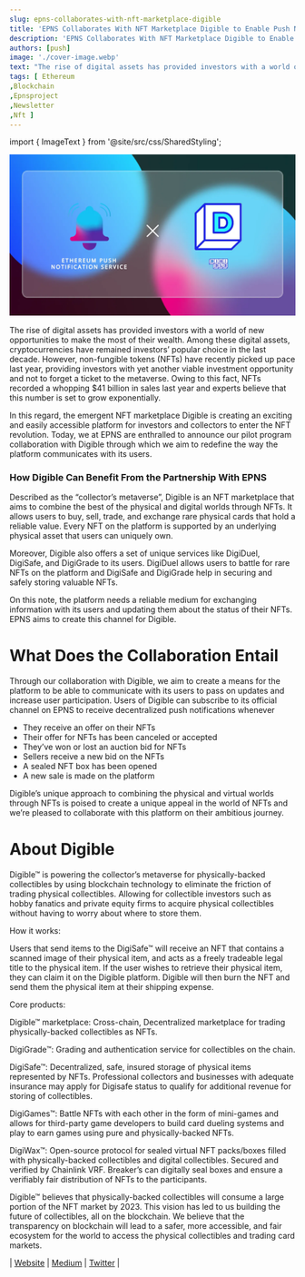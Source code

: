 ```yaml
---
slug: epns-collaborates-with-nft-marketplace-digible
title: 'EPNS Collaborates With NFT Marketplace Digible to Enable Push Notifications for Users'
description: 'EPNS Collaborates With NFT Marketplace Digible to Enable Push Notifications for Users'
authors: [push]
image: './cover-image.webp'
text: "The rise of digital assets has provided investors with a world of new opportunities to make the most of their wealth. Among these digital assets, cryptocurrencies have remained investors’ popular choice in the last decade. However, non-fungible tokens (NFTs) have recently picked up pace last year, providing investors with yet another viable investment opportunity and not to forget a ticket to the metaverse."
tags: [ Ethereum
,Blockchain
,Epnsproject
,Newsletter
,Nft ]
---
```


import { ImageText } from '@site/src/css/SharedStyling';

![Cover image of EPNS Collaborates With NFT Marketplace Digible to Enable Push Notifications for Users](./cover-image.webp)

<!--truncate-->

The rise of digital assets has provided investors with a world of new opportunities to make the most of their wealth. Among these digital assets, cryptocurrencies have remained investors’ popular choice in the last decade. However, non-fungible tokens (NFTs) have recently picked up pace last year, providing investors with yet another viable investment opportunity and not to forget a ticket to the metaverse. Owing to this fact, NFTs recorded a whopping $41 billion in sales last year and experts believe that this number is set to grow exponentially.

In this regard, the emergent NFT marketplace Digible is creating an exciting and easily accessible platform for investors and collectors to enter the NFT revolution. Today, we at EPNS are enthralled to announce our pilot program collaboration with Digible through which we aim to redefine the way the platform communicates with its users.

### How Digible Can Benefit From the Partnership With EPNS

Described as the “collector’s metaverse”, Digible is an NFT marketplace that aims to combine the best of the physical and digital worlds through NFTs. It allows users to buy, sell, trade, and exchange rare physical cards that hold a reliable value. Every NFT on the platform is supported by an underlying physical asset that users can uniquely own.

Moreover, Digible also offers a set of unique services like DigiDuel, DigiSafe, and DigiGrade to its users. DigiDuel allows users to battle for rare NFTs on the platform and DigiSafe and DigiGrade help in securing and safely storing valuable NFTs.

On this note, the platform needs a reliable medium for exchanging information with its users and updating them about the status of their NFTs. EPNS aims to create this channel for Digible.

# What Does the Collaboration Entail

Through our collaboration with Digible, we aim to create a means for the platform to be able to communicate with its users to pass on updates and increase user participation. Users of Digible can subscribe to its official channel on EPNS to receive decentralized push notifications whenever

- They receive an offer on their NFTs
- Their offer for NFTs has been canceled or accepted
- They’ve won or lost an auction bid for NFTs
- Sellers receive a new bid on the NFTs
- A sealed NFT box has been opened
- A new sale is made on the platform

Digible’s unique approach to combining the physical and virtual worlds through NFTs is poised to create a unique appeal in the world of NFTs and we’re pleased to collaborate with this platform on their ambitious journey.

# **About Digible**

Digible™ is powering the collector’s metaverse for physically-backed collectibles by using blockchain technology to eliminate the friction of trading physical collectibles. Allowing for collectible investors such as hobby fanatics and private equity firms to acquire physical collectibles without having to worry about where to store them.

How it works:

Users that send items to the DigiSafe™ will receive an NFT that contains a scanned image of their physical item, and acts as a freely tradeable legal title to the physical item. If the user wishes to retrieve their physical item, they can claim it on the Digible platform. Digible will then burn the NFT and send them the physical item at their shipping expense.

Core products:

Digible™ marketplace: Cross-chain, Decentralized marketplace for trading physically-backed collectibles as NFTs.

DigiGrade™: Grading and authentication service for collectibles on the chain.

DigiSafe™: Decentralized, safe, insured storage of physical items represented by NFTs. Professional collectors and businesses with adequate insurance may apply for Digisafe status to qualify for additional revenue for storing of collectibles.

DigiGames™: Battle NFTs with each other in the form of mini-games and allows for third-party game developers to build card dueling systems and play to earn games using pure and physically-backed NFTs.

DigiWax™: Open-source protocol for sealed virtual NFT packs/boxes filled with physically-backed collectibles and digital collectibles. Secured and verified by Chainlink VRF. Breaker’s can digitally seal boxes and ensure a verifiably fair distribution of NFTs to the participants.

Digible™ believes that physically-backed collectibles will consume a large portion of the NFT market by 2023. This vision has led to us building the future of collectibles, all on the blockchain. We believe that the transparency on blockchain will lead to a safer, more accessible, and fair ecosystem for the world to access the physical collectibles and trading card markets.

| [Website](https://digible.io/) | [Medium](https://digibleio.medium.com/) | [Twitter](https://twitter.com/digibleio) |
